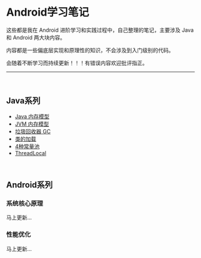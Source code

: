 # Android学习笔记

这些都是我在 Android 进阶学习和实践过程中，自己整理的笔记，主要涉及 Java 和 Android 两大块内容。

内容都是一些偏底层实现和原理性的知识，不会涉及到入门级别的代码。

会随着不断学习而持续更新！！！有错误内容欢迎批评指正。

---

</br>

## Java系列

- [Java 内存模型](Java系列/Java内存模型.md)
- [JVM 内存模型](Java系列/JVM内存模型.md)
- [垃圾回收器 GC](Java系列/垃圾回收器GC.md)
- [类的加载](Java系列/类的加载.md)
- [4种常量池](Java系列/4种常量池.md)
- [ThreadLocal](Java系列/ThreadLocal.md)
  
</br>

## Android系列

### 系统核心原理

马上更新...

### 性能优化

马上更新...